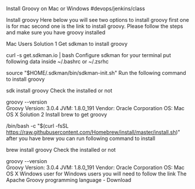 Install Groovy on Mac or Windows
#devops/jenkins/class

Install groovy
Here below you will see two options to install groovy first one is for mac second one is the link to install groovy. Please follow the steps and make sure you have groovy installed

Mac Users
Solution 1
Get sdkman to install groovy

curl -s get.sdkman.io | bash
Configure sdkman for your terminal put following data inside ~/.bashrc or ~/.zsrhc

source "$HOME/.sdkman/bin/sdkman-init.sh"
Run the following command to install groovy

sdk install groovy
Check the installed or not

groovy --version                                                                                                                            
Groovy Version: 3.0.4 JVM: 1.8.0_191 Vendor: Oracle Corporation OS: Mac OS X
Solution 2
Install brew to get groovy

/bin/bash -c "$(curl -fsSL https://raw.githubusercontent.com/Homebrew/install/master/install.sh)"
after you have brew you can run following command to install

brew install groovy
Check the installed or not

groovy --version                                                                                                                            
Groovy Version: 3.0.4 JVM: 1.8.0_191 Vendor: Oracle Corporation OS: Mac OS X
Windows user
for Windows users you will need to follow the link The Apache Groovy programming language - Download